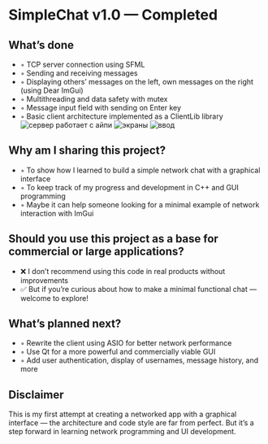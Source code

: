 # SimpleChat v1.0 — Completed

## What’s done

- ◦ TCP server connection using SFML  
- ◦ Sending and receiving messages  
- ◦ Displaying others’ messages on the left, own messages on the right (using Dear ImGui)  
- ◦ Multithreading and data safety with mutex  
- ◦ Message input field with sending on Enter key  
- ◦ Basic client architecture implemented as a ClientLib library  
![сервер работает с айпи](https://github.com/user-attachments/assets/2573531d-b028-4694-8145-086f5070839c)
![экраны](https://github.com/user-attachments/assets/69aa140a-c40c-4e28-8acf-d03f1884997a)
![ввод](https://github.com/user-attachments/assets/0b10ea75-41a2-4f1a-987f-be547a15f6e7)

## Why am I sharing this project?

- ◦ To show how I learned to build a simple network chat with a graphical interface  
- ◦ To keep track of my progress and development in C++ and GUI programming  
- ◦ Maybe it can help someone looking for a minimal example of network interaction with ImGui  

## Should you use this project as a base for commercial or large applications?

- ❌ I don’t recommend using this code in real products without improvements  
- ✅ But if you’re curious about how to make a minimal functional chat — welcome to explore!  

## What’s planned next?

- ◦ Rewrite the client using ASIO for better network performance  
- ◦ Use Qt for a more powerful and commercially viable GUI  
- ◦ Add user authentication, display of usernames, message history, and more  

## Disclaimer

This is my first attempt at creating a networked app with a graphical interface — the architecture and code style are far from perfect. But it’s a step forward in learning network programming and UI development.
